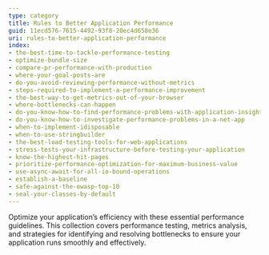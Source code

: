 ```yaml
---
type: category
title: Rules to Better Application Performance
guid: 11ecd576-7615-4492-93f8-20ec4d658e36
uri: rules-to-better-application-performance
index:
- the-best-time-to-tackle-performance-testing
- optimize-bundle-size
- compare-pr-performance-with-production
- where-your-goal-posts-are
- do-you-avoid-reviewing-performance-without-metrics
- steps-required-to-implement-a-performance-improvement
- the-best-way-to-get-metrics-out-of-your-browser
- where-bottlenecks-can-happen
- do-you-know-how-to-find-performance-problems-with-application-insights
- do-you-know-how-to-investigate-performance-problems-in-a-net-app
- when-to-implement-idisposable
- when-to-use-stringbuilder
- the-best-load-testing-tools-for-web-applications
- stress-tests-your-infrastructure-before-testing-your-application
- know-the-highest-hit-pages
- prioritize-performance-optimization-for-maximum-business-value
- use-async-await-for-all-io-bound-operations
- establish-a-baseline
- safe-against-the-owasp-top-10
- seal-your-classes-by-default
---
```


Optimize your application’s efficiency with these essential performance guidelines. This collection covers performance testing, metrics analysis, and strategies for identifying and resolving bottlenecks to ensure your application runs smoothly and effectively.
